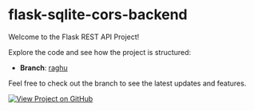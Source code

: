 # flask-sqlite-cors-backend

Welcome to the Flask REST API Project!

Explore the code and see how the project is structured:

- **Branch**: [raghu](https://github.com/9394113857/flask-sqlite-cors-backend/tree/raghu)

Feel free to check out the branch to see the latest updates and features.

[![View Project on GitHub](https://img.shields.io/badge/Branch_raghu-blue?style=for-the-badge&logo=github)](https://github.com/9394113857/flask-sqlite-cors-backend/tree/raghu)
